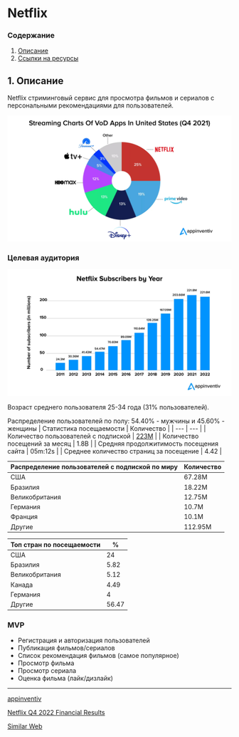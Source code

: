 # Netflix

### Содержание
1. <a href="#description">Описание</a>
2. <a href="#sources">Ссылки на ресурсы</a>


## 1. Описание
<p id="description">Netflix стриминговый сервис для просмотра фильмов и сериалов с персональными рекомендациями для пользователей.</p>
<img src="./include/us-market-share.webp"/>

### Целевая аудитория
<img src="./include/subscribers-by-year.webp"/>

Возраст среднего пользователя 25-34 года (31% пользователей).

Распределение пользователей по полу: 54.40% - мужчины и 45.60% - женщины
| Статистика посещаемости | Количество |
| --- | --- |
| Количество пользователей с подпиской | <a href="https://s22.q4cdn.com/959853165/files/doc_news/Netflix-Releases-Fourth-Quarter-2022-Financial-Results-2023.pdf">223M</a> |
| Количество посещений за месяц | 1.8B |
| Средняя продолжитимость посещения сайта | 05m:12s |
| Среднее количество страниц за посещение | 4.42 |

<!-- | Количество посетителей сайта за месяц | --- |
| Количество посетителей сайта в день | --- | -->
<!-- https://appinventiv.com/blog/netflix-statistics-facts/ -->
| Распределение пользователей с подпиской по миру | Количество |
| --- | --- |
| США | 67.28M |
| Бразилия | 18.22M |
| Великобритания | 12.75M |
| Германия | 10.7M |
| Франция | 10.1M |
| Другие | 112.95M |

| Топ стран по посещаемости | % |
| --- | --- |
| США | 24 |
| Бразилия | 5.82 |
| Великобритания | 5.12 |
| Канада | 4.49 |
| Германия | 4 |
| Другие | 56.47 |


### MVP
- Регистрация и авторизация пользователей
- Публикация фильмов/сериалов
- Список рекомендация фильмов (самое популярное)
- Просмотр фильма
- Просмотр сериала
- Оценка фильма (лайк/дизлайк)

---
<a id="sources" href="https://appinventiv.com/blog/netflix-statistics-facts/">appinventiv</a>

<a href="https://s22.q4cdn.com/959853165/files/doc_news/Netflix-Releases-Fourth-Quarter-2022-Financial-Results-2023.pdf">Netflix Q4 2022 Financial Results</a>

<a href="https://www.similarweb.com/ru/website/netflix.com/#interests">Similar Web</a>